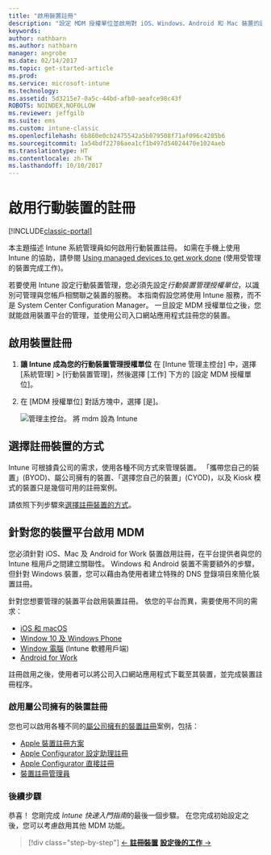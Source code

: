 ```yaml
---
title: "啟用裝置註冊"
description: "設定 MDM 授權單位並啟用對 iOS、Windows、Android 和 Mac 裝置的註冊。"
keywords: 
author: nathbarn
ms.author: nathbarn
manager: angrobe
ms.date: 02/14/2017
ms.topic: get-started-article
ms.prod: 
ms.service: microsoft-intune
ms.technology: 
ms.assetid: 5d3215e7-0a5c-44bd-afb0-aeafce98c43f
ROBOTS: NOINDEX,NOFOLLOW
ms.reviewer: jeffgilb
ms.suite: ems
ms.custom: intune-classic
ms.openlocfilehash: 6b860e0cb2475542a5b079508f71af096c4285b6
ms.sourcegitcommit: 1a54bdf22786aea1cf1b497d54024470e1024aeb
ms.translationtype: HT
ms.contentlocale: zh-TW
ms.lasthandoff: 10/10/2017
---
```

# <a name="enable-enrollment-for-mobile-devices"></a>啟用行動裝置的註冊

[!INCLUDE[classic-portal](../includes/classic-portal.md)]

本主題描述 Intune 系統管理員如何啟用行動裝置註冊。 如需在手機上使用 Intune 的協助，請參閱 [Using managed devices to get work done](https://docs.microsoft.com/intune-user-help/company-portal-frequently-asked-questions) (使用受管理的裝置完成工作)。

若要使用 Intune 設定行動裝置管理，您必須先設定*行動裝置管理授權單位*，以識別可管理與您帳戶相關聯之裝置的服務。 本指南假設您將使用 Intune 服務，而不是 System Center Configuration Manager。 一旦設定 MDM 授權單位之後，您就能啟用裝置平台的管理，並使用公司入口網站應用程式註冊您的裝置。

## <a name="enable-device-enrollment"></a>啟用裝置註冊

1. **讓 Intune 成為您的行動裝置管理授權單位** 在 [Intune 管理主控台][](https://manage.microsoft.com/) 中，選擇 [系統管理] > [行動裝置管理]，然後選擇 [工作] 下方的 [設定 MDM 授權單位]。  

2. 在 [MDM 授權單位] 對話方塊中，選擇 [是]。

    ![管理主控台。 將 mdm 設為 Intune](../media/intune-mdm-authority.png)

## <a name="choose-how-to-enroll-devices"></a>選擇註冊裝置的方式

Intune 可根據貴公司的需求，使用各種不同方式來管理裝置。 「攜帶您自己的裝置」(BYOD)、屬公司擁有的裝置、「選擇您自己的裝置」(CYOD)，以及 Kiosk 模式的裝置只是幾個可用的註冊案例。

請依照下列步驟來[選擇註冊裝置的方式](choose-how-to-enroll-devices1.md)。

## <a name="enable-mdm-for-your-device-platform"></a>針對您的裝置平台啟用 MDM
您必須針對 iOS、Mac 及 Android for Work 裝置啟用註冊，在平台提供者與您的 Intune 租用戶之間建立關聯性。 Windows 和 Android 裝置不需要額外的步驟，但針對 Windows 裝置，您可以藉由為使用者建立特殊的 DNS 登錄項目來簡化裝置註冊。

針對您想要管理的裝置平台啟用裝置註冊。 依您的平台而異，需要使用不同的需求：

- [iOS 和 macOS](/intune-classic/deploy-use/set-up-ios-and-mac-management-with-microsoft-intune)
- [Window 10 及 Windows Phone](/intune-classic/deploy-use/set-up-windows-device-management-with-microsoft-intune)
- [Window 電腦](/intune-classic/deploy-use/manage-windows-pcs-with-microsoft-intune) (Intune 軟體用戶端)
- [Android for Work](/intune-classic/deploy-use/set-up-android-for-work)

註冊啟用之後，使用者可以將公司入口網站應用程式下載至其裝置，並完成裝置註冊程序。

### <a name="enable-company-owned-device-enrollment"></a>啟用屬公司擁有的裝置註冊
您也可以啟用各種不同的[屬公司擁有的裝置註冊](/intune-classic/deploy-use/manage-corporate-owned-devices)案例，包括：
- [Apple 裝置註冊方案](/intune-classic/deploy-use/ios-device-enrollment-program-in-microsoft-intune)
- [Apple Configurator 設定助理註冊](/intune-classic/deploy-use/ios-setup-assistant-enrollment-in-microsoft-intune)
- [Apple Configurator 直接註冊](/intune-classic/deploy-use/ios-direct-enrollment-in-microsoft-intune)
- [裝置註冊管理員](/intune-classic/deploy-use/enroll-corporate-owned-devices-with-the-device-enrollment-manager-in-microsoft-intune)

### <a name="next-steps"></a>後續步驟
恭喜！ 您剛完成 *Intune 快速入門指南*的最後一個步驟。 在您完成初始設定之後，您可以考慮啟用其他 MDM 功能。

>[!div class="step-by-step"]
>[&larr; **註冊裝置**](.\start-with-a-paid-subscription-to-microsoft-intune-step-8.md)     [**設定後的工作** &rarr;](.\post-configuration-tasks.md)  
